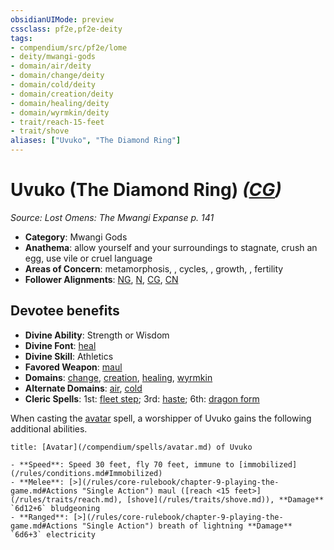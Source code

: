```yaml
---
obsidianUIMode: preview
cssclass: pf2e,pf2e-deity
tags:
- compendium/src/pf2e/lome
- deity/mwangi-gods
- domain/air/deity
- domain/change/deity
- domain/cold/deity
- domain/creation/deity
- domain/healing/deity
- domain/wyrmkin/deity
- trait/reach-15-feet
- trait/shove
aliases: ["Uvuko", "The Diamond Ring"]
---
```

# Uvuko (The Diamond Ring) *([CG](/rules/traits/chaotic-good-b1.md))*  
*Source: Lost Omens: The Mwangi Expanse p. 141*  

- **Category**: Mwangi Gods
- **Anathema**: allow yourself and your surroundings to stagnate, crush an egg, use vile or cruel language
- **Areas of Concern**: metamorphosis, , cycles, , growth, , fertility
- **Follower Alignments**: [NG](/rules/traits/neutral-good-b1.md), [N](/rules/traits/neutral-b1.md), [CG](/rules/traits/chaotic-good-b1.md), [CN](/rules/traits/chaotic-neutral-b1.md)

## Devotee benefits

- **Divine Ability**: Strength or Wisdom
- **Divine Font**: [heal](/compendium/spells/heal.md)
- **Divine Skill**: Athletics
- **Favored Weapon**: [maul](/compendium/equipment/items/maul.md)
- **Domains**: [change](/compendium/setting/domains.md#Change), [creation](/compendium/setting/domains.md#Creation), [healing](/compendium/setting/domains.md#Healing), [wyrmkin](/compendium/setting/domains.md#Wyrmkin)
- **Alternate Domains**: [air](/compendium/setting/domains.md#Air), [cold](/compendium/setting/domains.md#Cold)
- **Cleric Spells**: 1st: [fleet step](/compendium/spells/fleet-step.md); 3rd: [haste](/compendium/spells/haste.md); 6th: [dragon form](/compendium/spells/dragon-form.md)

When casting the [avatar](/compendium/spells/avatar.md) spell, a worshipper of Uvuko gains the following additional abilities.

```ad-embed-avatar
title: [Avatar](/compendium/spells/avatar.md) of Uvuko

- **Speed**: Speed 30 feet, fly 70 feet, immune to [immobilized](/rules/conditions.md#Immobilized)
- **Melee**: [>](/rules/core-rulebook/chapter-9-playing-the-game.md#Actions "Single Action") maul ([reach <15 feet>](/rules/traits/reach.md), [shove](/rules/traits/shove.md)), **Damage** `6d12+6` bludgeoning
- **Ranged**: [>](/rules/core-rulebook/chapter-9-playing-the-game.md#Actions "Single Action") breath of lightning **Damage** `6d6+3` electricity
```